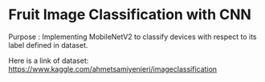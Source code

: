 # Fruit Image Classification with CNN

Purpose :
    Implementing MobileNetV2 to classify devices with respect to its label defined in dataset.
    
Here is a link of dataset: https://www.kaggle.com/ahmetsamiyenieri/imageclassification
